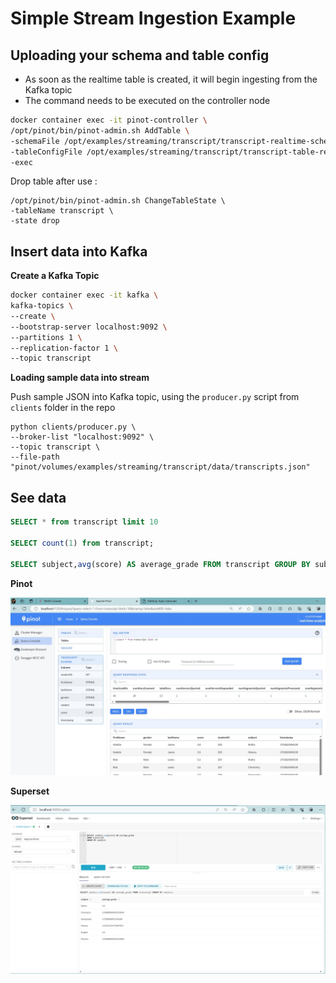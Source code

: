 # Simple Stream Ingestion Example

## Uploading your schema and table config

* As soon as the realtime table is created, it will begin ingesting from the Kafka topic
* The command needs to be executed on the controller node

```bash
docker container exec -it pinot-controller \
/opt/pinot/bin/pinot-admin.sh AddTable \
-schemaFile /opt/examples/streaming/transcript/transcript-realtime-schema.json \
-tableConfigFile /opt/examples/streaming/transcript/transcript-table-realtime.json \
-exec
```

Drop table after use :

```shell
/opt/pinot/bin/pinot-admin.sh ChangeTableState \
-tableName transcript \
-state drop 
```

## Insert data into Kafka

**Create a Kafka Topic**

```bash
docker container exec -it kafka \
kafka-topics \
--create \
--bootstrap-server localhost:9092 \
--partitions 1 \
--replication-factor 1 \
--topic transcript
```

**Loading sample data into stream**

Push sample JSON into Kafka topic, using the `producer.py` script from `clients` folder in the repo

```shell
python clients/producer.py \
--broker-list "localhost:9092" \
--topic transcript \
--file-path "pinot/volumes/examples/streaming/transcript/data/transcripts.json"
```

## See data

```sql
SELECT * from transcript limit 10

SELECT count(1) from transcript;

SELECT subject,avg(score) AS average_grade FROM transcript GROUP BY subject;
```

**Pinot**

![Pinot](../images/simple_streaming.jpg)

**Superset**

![Superset](../images/simple_streaming_superset.jpg)

